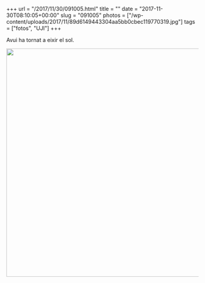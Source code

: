 +++
url = "/2017/11/30/091005.html"
title = ""
date = "2017-11-30T08:10:05+00:00"
slug = "091005"
photos = ["/wp-content/uploads/2017/11/89d6149443304aa5bb0cbec119770319.jpg"]
tags = ["fotos", "UJI"]
+++

Avui ha tornat a eixir el sol.

<img src="/wp-content/uploads/2017/11/89d6149443304aa5bb0cbec119770319.jpg" width="600" height="600" />
